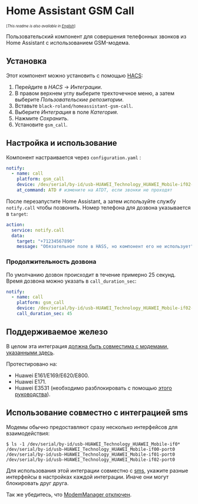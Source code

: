 # Home Assistant GSM Call

<sub><sup>[_This readme is also available in [English](./README.md)_]</sub></sup>

Пользовательский компонент для совершения телефонных звонков из Home Assistant с использованием GSM-модема.

## Установка

Этот компонент можно установить с помощью [HACS](https://hacs.xyz/):

1. Перейдите в _HACS_ → _Интеграции_.
1. В правом верхнем углу выберите трехточечное меню, а затем выберите _Пользовательские репозитории_.
1. Вставьте `black-roland/homeassistant-gsm-call`.
1. Выберите _Интеграция_ в поле _Категория_.
1. Нажмите _Сохранить_.
1. Установите `gsm_call`.

## Настройка и использование

Компонент настраивается через `configuration.yaml` :

```yaml
notify:
  - name: call
    platform: gsm_call
    device: /dev/serial/by-id/usb-HUAWEI_Technology_HUAWEI_Mobile-if02-port0 # путь до модема
    at_command: ATD # измените на ATDT, если звонки не проходят
```

После перезапустите Home Assistant, а затем используйте службу `notify.call` чтобы позвонить. Номер телефона для дозвона указывается в `target`:

```yaml
action:
  service: notify.call
  data:
    target: "+71234567890"
    message: "Обязательное поле в HASS, но компонент его не использует"
```

### Продолжительность дозвона

По умолчанию дозвон происходит в течение примерно 25 секунд. Время дозвона можно указать в `call_duration_sec`:

```yaml
notify:
  - name: call
    platform: gsm_call
    device: /dev/serial/by-id/usb-HUAWEI_Technology_HUAWEI_Mobile-if02-port0
    call_duration_sec: 45
```

## Поддерживаемое железо

В целом эта интеграция [должна быть совместима с модемами, указанными здесь](https://www.home-assistant.io/integrations/sms/#list-of-modems-known-to-work).

Протестировано на:

- Huawei E161/E169/E620/E800.
- Huawei E171.
- Huawei E3531 (необходимо разблокировать с помощью [этого руководства](http://blog.asiantuntijakaveri.fi/2015/07/convert-huawei-e3372h-153-from.html)).

## Использование совместно с интеграцией sms

Модемы обычно предоставляют сразу несколько интерфейсов для взаимодействия:

```shell
$ ls -1 /dev/serial/by-id/usb-HUAWEI_Technology_HUAWEI_Mobile-if0*
/dev/serial/by-id/usb-HUAWEI_Technology_HUAWEI_Mobile-if00-port0
/dev/serial/by-id/usb-HUAWEI_Technology_HUAWEI_Mobile-if01-port0
/dev/serial/by-id/usb-HUAWEI_Technology_HUAWEI_Mobile-if02-port0
```

Для использования этой интеграции совместно с [sms](https://www.home-assistant.io/integrations/sms/), укажите разные интерфейсы в настройках каждой интеграции. Иначе они могут блокировать друг друга.

Так же убедитесь, что [ModemManager отключен](https://askubuntu.com/questions/216114/how-can-i-remove-modem-manager-from-boot/612646).
